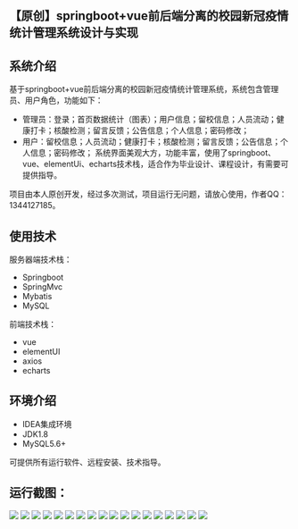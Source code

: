 ## 【原创】springboot+vue前后端分离的校园新冠疫情统计管理系统设计与实现

## 系统介绍

基于springboot+vue前后端分离的校园新冠疫情统计管理系统，系统包含管理员、用户角色，功能如下：
- 管理员：登录；首页数据统计（图表）；用户信息；留校信息；人员流动；健康打卡；核酸检测；留言反馈；公告信息；个人信息；密码修改；
- 用户：留校信息；人员流动；健康打卡；核酸检测；留言反馈；公告信息；个人信息；密码修改；
系统界面美观大方，功能丰富，使用了springboot、vue、elementUi、echarts技术栈，适合作为毕业设计、课程设计，有需要可提供指导。

项目由本人原创开发，经过多次测试，项目运行无问题，请放心使用，作者QQ：1344127185。

## 使用技术

服务器端技术栈：

- Springboot
- SpringMvc
- Mybatis
- MySQL

前端技术栈：

- vue
- elementUI
- axios
- echarts

## 环境介绍

- IDEA集成环境
- JDK1.8
- MySQL5.6+

可提供所有运行软件、远程安装、技术指导。

## 运行截图：
![](https://github.com/itcoderyhl/epidemic-server/blob/main/images/1.png)
![](https://github.com/itcoderyhl/epidemic-server/blob/main/images/2.png)
![](https://github.com/itcoderyhl/epidemic-server/blob/main/images/3.png)
![](https://github.com/itcoderyhl/epidemic-server/blob/main/images/4.png)
![](https://github.com/itcoderyhl/epidemic-server/blob/main/images/5.png)
![](https://github.com/itcoderyhl/epidemic-server/blob/main/images/6.png)
![](https://github.com/itcoderyhl/epidemic-server/blob/main/images/7.png)
![](https://github.com/itcoderyhl/epidemic-server/blob/main/images/8.png)
![](https://github.com/itcoderyhl/epidemic-server/blob/main/images/9.png)
![](https://github.com/itcoderyhl/epidemic-server/blob/main/images/10.png)
![](https://github.com/itcoderyhl/epidemic-server/blob/main/images/11.png)
![](https://github.com/itcoderyhl/epidemic-server/blob/main/images/12.png)
![](https://github.com/itcoderyhl/epidemic-server/blob/main/images/13.png)
![](https://github.com/itcoderyhl/epidemic-server/blob/main/images/14.png)
![](https://github.com/itcoderyhl/epidemic-server/blob/main/images/15.png)
![](https://github.com/itcoderyhl/epidemic-server/blob/main/images/16.png)
![](https://github.com/itcoderyhl/epidemic-server/blob/main/images/17.png)
![](https://github.com/itcoderyhl/epidemic-server/blob/main/images/18.png)
